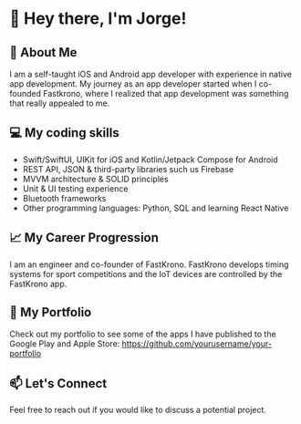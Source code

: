 # 👋 Hey there, I'm Jorge!

## 🌟 About Me
I am a self-taught iOS and Android app developer with experience in native app development. My journey as an app developer started when I co-founded Fastkrono, where I realized that app development was something that really appealed to me.

## 💻 My coding skills
- Swift/SwiftUI, UIKit for iOS and Kotlin/Jetpack Compose for Android
- REST API, JSON & third-party libraries such us Firebase
- MVVM architecture & SOLID principles
- Unit & UI testing experience
- Bluetooth frameworks
- Other programming languages: Python, SQL and learning React Native 

## 📈 My Career Progression
I am an engineer and co-founder of FastKrono. FastKrono develops timing systems for sport competitions and the IoT devices are controlled by the FastKrono app.
## 📱 My Portfolio
Check out my portfolio to see some of the apps I have published to the Google Play and Apple Store: https://github.com/yourusername/your-portfolio

## 📫 Let's Connect
Feel free to reach out if you would like to discuss a potential project.
<!--
**jrcroman/jrcroman** is a ✨ _special_ ✨ repository because its `README.md` (this file) appears on your GitHub profile.

Here are some ideas to get you started:

- 🔭 I’m currently working on ...
- 🌱 I’m currently learning ...
- 👯 I’m looking to collaborate on ...
- 🤔 I’m looking for help with ...
- 💬 Ask me about ...
- 📫 How to reach me: ...
- 😄 Pronouns: ...
- ⚡ Fun fact: ...
-->
